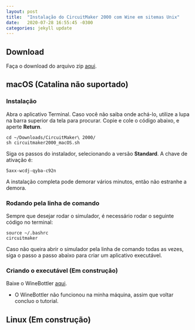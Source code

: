 ```yaml
---
layout: post
title:  "Instalação do CircuitMaker 2000 com Wine em sitemas Unix"
date:   2020-07-28 16:55:45 -0300
categories: jekyll update
---
```


## Download
Faça o download do arquivo zip [aqui][download].
## macOS (Catalina não suportado)
### Instalação
Abra o aplicativo Terminal. Caso você não saiba onde achá-lo, utilize a lupa na barra superior da tela para procurar. Copie e cole o código abaixo, e aperte **Return**.
```
cd ~/Downloads/CircuitMaker\ 2000/
sh circuitmaker2000_macOS.sh
```
Siga os passos do instalador, selecionando a versão **Standard**. A chave de ativação é:
```
5axx-wcdj-qyba-c92n
```
A instalação completa pode demorar vários minutos, então não estranhe a demora.
### Rodando pela linha de comando
Sempre que desejar rodar o simulador, é necessário rodar o seguinte código no terminal:
```
source ~/.bashrc
circuitmaker
```
Caso não queira abrir o simulador pela linha de comando todas as vezes, siga o passo a passo abaixo para criar um aplicativo executável.
### Criando o executável (Em construção)
Baixe o WineBottler [aqui][winebottler].
* O WineBottler não funcionou na minha máquina, assim que voltar concluo o tutorial.
## Linux (Em construção)

[download]: https://drive.google.com/file/d/1gIWiCRRrABUL2n3EeoBzjJDkgWVioMGZ/view?usp=sharing
[winebottler]: https://winebottler.kronenberg.org/
